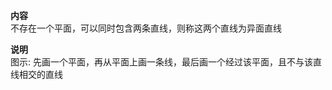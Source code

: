 **内容**  
不存在一个平面，可以同时包含两条直线，则称这两个直线为异面直线  
  
**说明**  
图示: 先画一个平面，再从平面上画一条线，最后画一个经过该平面，且不与该直线相交的直线  
